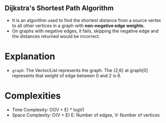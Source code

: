 ## Dijkstra's Shortest Path Algorithm
- It is an algorithm used to find the shortest distance from a source vertex to all other vertices in a graph with **non-negative edge weights**.
- On graphs with negative edges, it fails, skipping the negative edge and the distances returned would be incorrect.

# Explanation
- `graph`: The Vector/List represents the graph. The {2,6} at graph[0] represents that weight of edge between 0 and 2 is 6. 

# Complexities
- Time Complexity: O((V + E) * logV)
- Space Complexity: O(V + E)
E: Number of edges,    V: Number of vertices